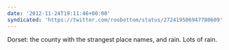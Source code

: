 ```yaml
---
date: '2012-11-24T19:11:46+00:00'
syndicated: 'https://twitter.com/roobottom/status/272419506947780609'
---
```

Dorset: the county with the strangest place names, and rain. Lots of rain.
